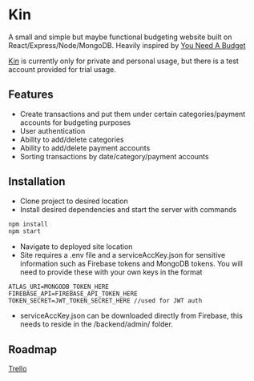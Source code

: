# Kin

A small and simple but maybe functional budgeting website built on React/Express/Node/MongoDB. Heavily inspired by [You Need A Budget](https://www.youneedabudget.com/)

[Kin](https://kin-site.herokuapp.com/) is currently only for private and personal usage, but there is a test account provided for trial usage.

## Features
- Create transactions and put them under certain categories/payment accounts for budgeting purposes
- User authentication
- Ability to add/delete categories
- Ability to add/delete payment accounts
- Sorting transactions by date/category/payment accounts

## Installation
- Clone project to desired location
- Install desired dependencies and start the server with commands
```bash
npm install
npm start
```
- Navigate to deployed site location
- Site requires a .env file and a serviceAccKey.json for sensitive information such as Firebase tokens and MongoDB tokens. You will need to provide these with your own keys in the format
```
ATLAS_URI=MONGODB_TOKEN_HERE
FIREBASE_API=FIREBASE_API_TOKEN_HERE
TOKEN_SECRET=JWT_TOKEN_SECRET_HERE //used for JWT auth
```
- serviceAccKey.json can be downloaded directly from Firebase, this needs to reside in the /backend/admin/ folder.

## Roadmap

[Trello](https://trello.com/b/Ex7iEibX/kin)



